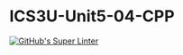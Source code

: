 # ICS3U-Unit5-04-CPP
[![GitHub's Super Linter](https://github.com/Yiyun-Qin/ICS3U-Unit5-04-CPP/workflows/GitHub's%20Super%20Linter/badge.svg)](https://github.com/Yiyun-Qin/ICS3U-Unit5-04-CPP/actions)
